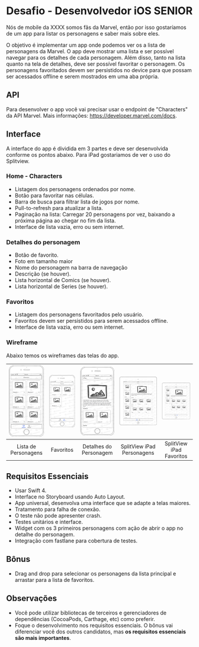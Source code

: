 # Desafio - Desenvolvedor iOS SENIOR

Nós de mobile da XXXX somos fãs da Marvel, então por isso gostaríamos de um app para listar os personagens e saber mais sobre eles.

O objetivo é implementar um app onde podemos ver os a lista de personagens da Marvel. O app deve mostrar uma lista e ser possível navegar para os detalhes de cada personagem. Além disso, tanto na lista quanto na tela de detalhes, deve ser possível favoritar o personagem. Os personagens favoritados devem ser persistidos no device para que possam ser acessados offline e serem mostrados em uma aba própria.

## API

Para desenvolver o app você vai precisar usar o endpoint de "Characters" da API Marvel. 
Mais informações: https://developer.marvel.com/docs.

## Interface

A interface do app é dividida em 3 partes e deve ser desenvolvida conforme os pontos abaixo. Para iPad gostariamos de ver o uso do Splitview.

### Home - Characters

* Listagem dos personagens ordenados por nome.
* Botão para favoritar nas células.
* Barra de busca para filtrar lista de jogos por nome.
* Pull-to-refresh para atualizar a lista.
* Paginação na lista: Carregar 20 personagens por vez, baixando a próxima página ao chegar no fim da lista.
* Interface de lista vazia, erro ou sem internet.

### Detalhes do personagem

* Botão de favorito.
* Foto em tamanho maior 
* Nome do personagem na barra de navegação
* Descrição (se houver).
* Lista horizontal de Comics (se houver).
* Lista horizontal de Series (se houver).

### Favoritos

* Listagem dos personagens favoritados pelo usuário.
* Favoritos devem ser persistidos para serem acessados offline.
* Interface de lista vazia, erro ou sem internet.

### Wireframe

Abaixo temos os wireframes das telas do app.

| ![Page1](iOS/Characters.png)  | ![Page2](iOS/Favorites.png) | ![Page3](iOS/Detail.png) | ![Page4](iOS/iPad-Characters.png) | ![Page5](iOS/iPad-Favorites.png) |
|:---:|:---:|:---:|:---:|:---:|
| Lista de Personagens | Favoritos | Detalhes do Personagem | SplitView iPad Personagens | SplitView iPad Favoritos |

## Requisitos Essenciais

* Usar Swift 4.
* Interface no Storyboard usando Auto Layout.
* App universal, desenvolva uma interface que se adapte a telas maiores.
* Tratamento para falha de conexão.
* O teste não pode apresenter crash.
* Testes unitários e interface.
* Widget com os 3 primeiros personagens com ação de abrir o app no detalhe do personagem.
* Integração com fastlane para cobertura de testes.

## Bônus

* Drag and drop para selecionar os personagens da lista principal e arrastar para a lista de favoritos.

## Observações

* Você pode utilizar bibliotecas de terceiros e gerenciadores de dependências (CocoaPods, Carthage, etc) como preferir.
* Foque o desenvolvimento nos requisitos essenciais. O bônus vai diferenciar você dos outros candidatos, mas **os requisitos essenciais são mais importantes**.
